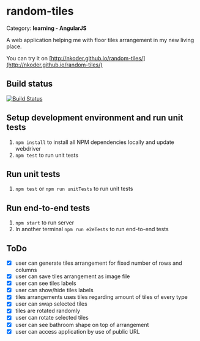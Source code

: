 random-tiles
============

Category: **learning - AngularJS**

A web application helping me with floor tiles arrangement in my new living place.

You can try it on [http://nkoder.github.io/random-tiles/](http://nkoder.github.io/random-tiles/)

Build status
------------

[![Build Status](https://travis-ci.org/nkoder/random-tiles.svg?branch=master)](https://travis-ci.org/nkoder/random-tiles)

Setup development environment and run unit tests
-------------------------------------------

1. `npm install` to install all NPM dependencies locally and update webdriver
2. `npm test` to run unit tests

Run unit tests
--------------------

1. `npm test` or `npm run unitTests` to run unit tests

Run end-to-end tests
--------------------

1. `npm start` to run server
2. In another terminal `npm run e2eTests` to run end-to-end tests

ToDo
----

- [x] user can generate tiles arrangement for fixed number of rows and columns
- [x] user can save tiles arrangement as image file
- [x] user can see tiles labels
- [x] user can show/hide tiles labels
- [x] tiles arrangements uses tiles regarding amount of tiles of every type
- [x] user can swap selected tiles
- [x] tiles are rotated randomly
- [x] user can rotate selected tiles
- [x] user can see bathroom shape on top of arrangement
- [x] user can access application by use of public URL
